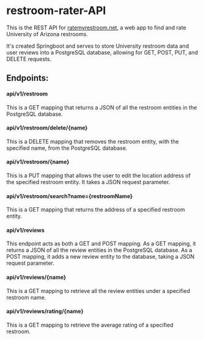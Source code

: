 # restroom-rater-API
This is the REST API for [ratemyrestroom.net](https://ratemyrestroom.net/), a web app to find and rate University of Arizona restrooms. 

It's created Springboot and serves to store University restroom data and user reviews into a PostgreSQL database, allowing for GET, POST, PUT, and DELETE requests.

## Endpoints:

#### api/v1/restroom
This is a GET mapping that returns a JSON of all the restroom entities in the PostgreSQL database.



#### api/v1/restroom/delete/{name}

This is a DELETE mapping that removes the restroom entity, with the specified name, from the PostgreSQL database.



#### api/v1/restroom/{name}

This is a PUT mapping that allows the user to edit the location address of the specified restroom entity. It takes a JSON request parameter.



#### api/v1/restroom/search?name={restroomName}

This is a GET mapping that returns the address of a specified restroom entity.



#### api/v1/reviews

This endpoint acts as both a GET and POST mapping. As a GET mapping, it returns a JSON of all the review entities in the PostgreSQL database.
As a POST mapping, it adds a new review entity to the database, taking a JSON request parameter.



#### api/v1/reviews/{name}

This is a GET mapping to retrieve all the review entities under a specified restroom name.

#### api/v1/reviews/rating/{name}

This is a GET mapping to retrieve the average rating of a specified restroom. 
